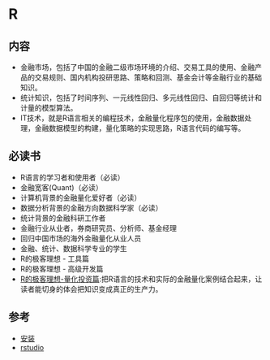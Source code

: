 # R


## 内容 

* 金融市场，包括了中国的金融二级市场环境的介绍、交易工具的使用、金融产品的交易规则、国内机构投研思路、策略和回测、基金会计等金融行业的基础知识。
* 统计知识，包括了时间序列、一元线性回归、多元线性回归、自回归等统计和计量的模型算法。
* IT技术，就是R语言相关的编程技术，金融量化程序包的使用，金融数据处理，金融数据模型的构建，量化策略的实现思路，R语言代码的编写等。

## 必读书

* R语言的学习者和使用者（必读）
* 金融宽客(Quant)（必读）
* 计算机背景的金融量化爱好者（必读）
* 数据分析背景的金融方向数据科学家（必读）
* 统计背景的金融科研工作者
* 金融行业从业者，券商研究员、分析师、基金经理
* 回归中国市场的海外金融量化从业人员
* 金融、统计、数据科学专业的学生
* R的极客理想 - 工具篇
* R的极客理想 - 高级开发篇
* [R的极客理想-量化投资篇]():把R语言的技术和实际的金融量化案例结合起来，让读者能切身的体会把知识变成真正的生产力。

## 参考

* [安装](https://mirrors.tuna.tsinghua.edu.cn/CRAN/) 
* [rstudio](https://www.rstudio.com/products/rstudio/download/#download)

